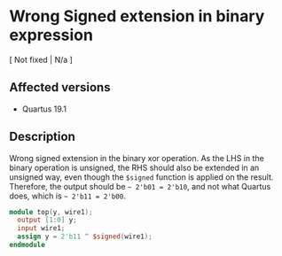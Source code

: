 # Wrong Signed extension in binary expression

[ Not fixed | N/a ]

## Affected versions

- Quartus 19.1

## Description

Wrong signed extension in the binary xor operation. As the LHS in the binary operation is unsigned, the RHS should also be extended in an unsigned way, even though the `$signed` function is applied on the result. Therefore, the output should be `~ 2'b01 = 2'b10`, and not what Quartus does, which is `~ 2'b11 = 2'b00`.

```verilog
module top(y, wire1);
  output [1:0] y;
  input wire1;
  assign y = 2'b11 ^ $signed(wire1);
endmodule
```
